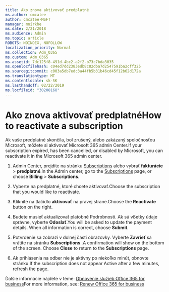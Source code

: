 ```yaml
---
title: Ako znova aktivovať predplatné
ms.author: cmcatee
author: cmcatee-MSFT
manager: mnirkhe
ms.date: 2/21/2018
ms.audience: Admin
ms.topic: article
ROBOTS: NOINDEX, NOFOLLOW
localization_priority: Normal
ms.collection: Adm_O365
ms.custom: Adm_O365
ms.assetid: 7dc125f8-491d-4bc2-a2f2-b73c7bda3035
ms.openlocfilehash: c04ed7dd2383edb8c82dba7d2547591ba2cff325
ms.sourcegitcommit: c003a5db7edc3a44fb5b31b46cd45f12b62d172a
ms.translationtype: MT
ms.contentlocale: sk-SK
ms.lasthandoff: 02/22/2019
ms.locfileid: "30208168"
---
```

# <a name="how-to-reactivate-a-subscription"></a><span data-ttu-id="59e95-102">Ako znova aktivovať predplatné</span><span class="sxs-lookup"><span data-stu-id="59e95-102">How to reactivate a subscription</span></span>

<span data-ttu-id="59e95-103">Ak vaše predplatné skončila, bol zrušený, alebo zakázaný spoločnosťou Microsoft, môžete si aktivovať Microsoft 365 admin Center.</span><span class="sxs-lookup"><span data-stu-id="59e95-103">If your subscription expired, has been cancelled, or disabled by Microsoft, you can reactivate it in the Microsoft 365 admin center.</span></span>
  
1. <span data-ttu-id="59e95-104">Admin Center, prejdite na stránku [Subscriptions](https://go.microsoft.com/fwlink/p/?linkid=842054) alebo vybrať **fakturácie** \> **predplatné**.</span><span class="sxs-lookup"><span data-stu-id="59e95-104">In the Admin center, go to the [Subscriptions](https://go.microsoft.com/fwlink/p/?linkid=842054) page, or choose **Billing** \> **Subscriptions**.</span></span>
    
2. <span data-ttu-id="59e95-105">Vyberte na predplatné, ktoré chcete aktivovať.</span><span class="sxs-lookup"><span data-stu-id="59e95-105">Choose the subscription that you would like to reactivate.</span></span>
    
3. <span data-ttu-id="59e95-106">Kliknite na tlačidlo **aktivovať** na pravej strane.</span><span class="sxs-lookup"><span data-stu-id="59e95-106">Choose the **Reactivate** button on the right.</span></span> 
    
4. <span data-ttu-id="59e95-p101">Budete musieť aktualizovať platobné Podrobnosti. Ak sú vßetky údaje správne, vyberte **Odoslať**.</span><span class="sxs-lookup"><span data-stu-id="59e95-p101">You will be asked to update the payment details. When all information is correct, choose **Submit**.</span></span>
    
5. <span data-ttu-id="59e95-p102">Potvrdenie sa zobrazí v dolnej časti obrazovky. Vyberte **Zavrieť** sa vrátite na stránku **Subscriptions** .</span><span class="sxs-lookup"><span data-stu-id="59e95-p102">A confirmation will show on the bottom of the screen. Choose **Close** to return to the **Subscriptions** page.</span></span> 
    
6. <span data-ttu-id="59e95-111">Ak prihlásenia na odber nie je aktívny po niekoľko minút, obnovte stránku.</span><span class="sxs-lookup"><span data-stu-id="59e95-111">If the subscription does not appear Active after a few minutes, refresh the page.</span></span>
    
<span data-ttu-id="59e95-112">Ďalšie informácie nájdete v téme: [Obnovenie služieb Office 365 for business](https://support.office.com/article/8d83b530-f4ca-47f6-a666-e5791cbacc7e)</span><span class="sxs-lookup"><span data-stu-id="59e95-112">For more information, see: [Renew Office 365 for business](https://support.office.com/article/8d83b530-f4ca-47f6-a666-e5791cbacc7e)</span></span>
  

